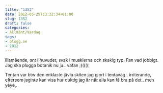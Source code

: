```yaml
---
title: "1352"
date: 2012-05-29T13:32:34+01:00
slug: 1352
draft: false
categories:
- Allmänt/Vardag
tags:
- blogg.se
- 2012
---
```

Illamående, ont i huvudet, svak i musklerna och skakig typ. Fan vad jobbigt.  
Jag ska plugga botanik nu ju.. vafan ;(((((  
  
Tentan var btw den enklaste jävla skiten jag gjort i tentaväg.. irriterande, eftersom jaginte kan visa hur duktig jag är när alla kan få bra på det.. men yeye,.